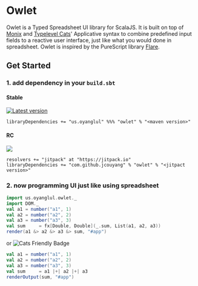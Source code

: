 # Owlet

Owlet is a Typed Spreadsheet UI library for ScalaJS. It is built on top of [Monix](https://monix.io/) and [Typelevel Cats](https://typelevel.org/cats/)' Applicative syntax to combine predefined input fields to a reactive user interface, just like what you would done in spreadsheet. Owlet is inspired by the PureScript library [Flare](https://github.com/sharkdp/purescript-flare).

## Get Started

### 1. add dependency in your `build.sbt`

#### Stable
[![Latest version](https://index.scala-lang.org/jcouyang/owlet/owlet/latest.svg)](https://index.scala-lang.org/jcouyang/owlet/owlet)

```
libraryDependencies += "us.oyanglul" %%% "owlet" % "<maven version>"
```

#### RC
[![](https://jitpack.io/v/jcouyang/owlet.svg)](https://jitpack.io/#jcouyang/owlet)

```
resolvers += "jitpack" at "https://jitpack.io"
libraryDependencies += "com.github.jcouyang" % "owlet" % "<jitpact version>"
```

### 2. now programming UI just like using spreadsheet

```scala
import us.oyanglul.owlet._
import DOM._
val a1 = number("a1", 1)
val a2 = number("a2", 2)
val a3 = number("a3", 3)
val sum     = fx[Double, Double](_.sum, List(a1, a2, a3))
render(a1 &> a2 &> a3 &> sum, "#app")
```

or ![Cats Friendly Badge](https://typelevel.org/cats/img/cats-badge-tiny.png)

```scala
val a1 = number("a1", 1)
val a2 = number("a2", 2)
val a3 = number("a3", 3)
val sum     = a1 |+| a2 |+| a3
renderOutput(sum, "#app")
```
